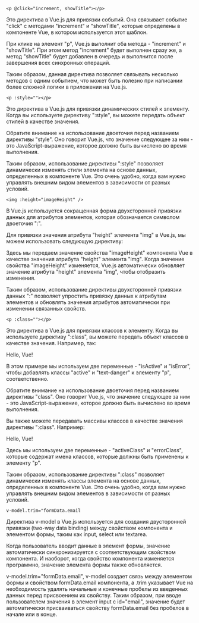 `<p @click="increment, showTitle"></p>`

Это директива в Vue.js для привязки событий. Она связывает событие "click" с методами "increment" и "showTitle", которые определены в компоненте Vue, в котором используется этот шаблон.

При клике на элемент "p", Vue.js выполнит оба метода - "increment" и "showTitle". При этом метод "increment" будет выполнен сразу же, а метод "showTitle" будет добавлен в очередь и выполнится после завершения всех синхронных операций.

Таким образом, данная директива позволяет связывать несколько методов с одним событием, что может быть полезно при написании более сложной логики в приложении на Vue.js.

`<p :style=""></p>`

Это директива в Vue.js для привязки динамических стилей к элементу. Когда вы используете директиву ":style", вы можете передать объект стилей в качестве значения.

Обратите внимание на использование двоеточия перед названием директивы "style". Оно говорит Vue.js, что значение следующее за ним - это JavaScript-выражение, которое должно быть вычислено во время выполнения.

Таким образом, использование директивы ":style" позволяет динамически изменять стили элемента на основе данных, определенных в компоненте Vue. Это очень удобно, когда вам нужно управлять внешним видом элементов в зависимости от разных условий.

`<img :height="imageHeight" />`

В Vue.js используется сокращенная форма двухсторонней привязки данных для атрибутов элементов, которая обозначается символом двоеточия ":".

Для привязки значения атрибута "height" элемента "img" в Vue.js, мы можем использовать следующую директиву:

Здесь мы передаем значение свойства "imageHeight" компонента Vue в качестве значения атрибута "height" элемента "img". Когда значение свойства "imageHeight" изменяется, Vue.js автоматически обновляет значение атрибута "height" элемента "img", чтобы отобразить изменения.

Таким образом, использование директивы двухсторонней привязки данных ":" позволяет упростить привязку данных к атрибутам элементов и обновлять значения атрибутов автоматически при изменении связанных свойств.

`<p :class=""></p>`

Это директива в Vue.js для привязки классов к элементу. Когда вы используете директиву ":class", вы можете передать объект классов в качестве значения. Например, так:

<p :class="{ active: isActive, 'text-danger': isError }">Hello, Vue!</p>

В этом примере мы используем две переменные - "isActive" и "isError", чтобы добавлять классы "active" и "text-danger" к элементу "p", соответственно.

Обратите внимание на использование двоеточия перед названием директивы "class". Оно говорит Vue.js, что значение следующее за ним - это JavaScript-выражение, которое должно быть вычислено во время выполнения.

Вы также можете передавать массивы классов в качестве значения директивы ":class". Например:

<p :class="[activeClass, errorClass]">Hello, Vue!</p>

Здесь мы используем две переменные - "activeClass" и "errorClass", которые содержат имена классов, которые должны быть применены к элементу "p".

Таким образом, использование директивы ":class" позволяет динамически изменять классы элемента на основе данных, определенных в компоненте Vue. Это очень удобно, когда вам нужно управлять внешним видом элементов в зависимости от разных условий.

`v-model.trim="formData.email`

Директива v-model в Vue.js используется для создания двусторонней привязки (two-way data binding) между свойством компонента и элементом формы, таким как input, select или textarea.

Когда пользователь вводит данные в элемент формы, значение автоматически синхронизируется с соответствующим свойством компонента. И наоборот, когда свойство компонента изменяется программно, значение элемента формы также обновляется.

v-model.trim="formData.email", v-model создает связь между элементом формы и свойством formData.email компонента, а .trim указывает Vue на необходимость удалять начальные и конечные пробелы из введенных данных перед присвоением их свойству. Таким образом, при вводе пользователем значения в элемент input с id="email", значение будет автоматически присваиваться свойству formData.email без пробелов в начале или в конце.

